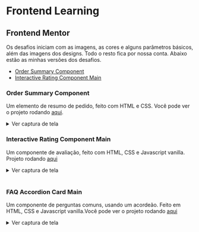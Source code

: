 # Frontend Learning

## Frontend Mentor
Os desafios iniciam com as imagens, as cores e alguns parâmetros básicos, além das imagens dos designs. Todo o resto fica por nossa conta. Abaixo estão as minhas versões dos desafios.

* [Order Summary Component](#Order-Summary-Component)
* [Interactive Rating Component Main](#Interactive-Rating-Component-Main)
### Order Summary Component
Um elemento de resumo de pedido, feito com HTML e CSS. Você pode ver o projeto rodando [aqui](https://marianafurriel.github.io/frontendmentor/Order%20summary%20component/).
<details>
  <summary>Ver captura de tela</summary>
  <img src="screenshots/os.png"/>
</details>

### Interactive Rating Component Main
Um componente de avaliação, feito com HTML, CSS e Javascript vanilla. Projeto rodando [aqui](https://marianafurriel.github.io/frontendmentor/Interactive%20Rating%20Component%20Main)
<details>
  <summary>Ver captura de tela</summary>
  <img src="screenshots/desktop-ircm.gif"/>
</details>
<br>

### FAQ Accordion Card Main
Um componente de perguntas comuns, usando um acordeão. Feito em HTML, CSS e Javascript vanilla.Você pode ver o projeto rodando [aqui](https://marianafurriel.github.io/frontendmentor/Faq%20Accordion%20Card%20Main)
<details>
  <summary>Ver captura de tela</summary>
  <img src="screenshots/facm.gif"/>
</details>

